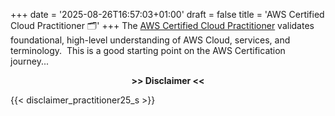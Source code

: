 +++
date = '2025-08-26T16:57:03+01:00'
draft = false
title = 'AWS Certified Cloud Practitioner 🗂️'
+++
The [AWS Certified Cloud Practitioner](https://aws.amazon.com/certification/certified-cloud-practitioner/) validates foundational, high-level understanding of AWS Cloud, services, and terminology.  This is a good starting point on the AWS Certification journey...

<div style="text-align: center;">
<b>>> Disclaimer <<</b>
</div>
 
 {{< disclaimer_practitioner25_s >}}